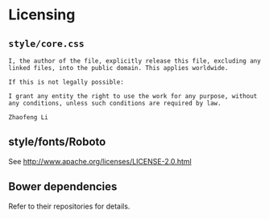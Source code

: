 # Licensing

## `style/core.css`
```
I, the author of the file, explicitly release this file, excluding any linked files, into the public domain. This applies worldwide.

If this is not legally possible:

I grant any entity the right to use the work for any purpose, without any conditions, unless such conditions are required by law.

Zhaofeng Li
```

## style/fonts/Roboto
See http://www.apache.org/licenses/LICENSE-2.0.html

## Bower dependencies
Refer to their repositories for details.
